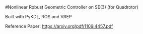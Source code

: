 #Nonlinear Robust Geometric Controller on SE(3) (for Quadrotor)

Built with PyKDL, ROS and VREP

Reference Paper: https://arxiv.org/pdf/1109.4457.pdf
